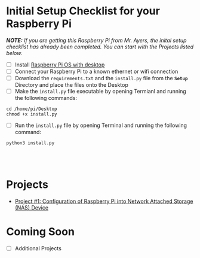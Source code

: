 
# Initial Setup Checklist for your Raspberry Pi
***NOTE:*** *If you are getting this Raspberry Pi from Mr. Ayers, the inital setup checklist has already been completed. You can start with the Projects listed below.*
- [ ] Install [Raspberry Pi OS with desktop](https://www.raspberrypi.org/software/operating-systems/)
- [ ] Connect your Raspberry Pi to a known ethernet or wifi connection
- [ ] Download the `requirements.txt` and the `install.py` file from the **`Setup`** Directory and place the files onto the Desktop
- [ ] Make the `install.py` file executable by opening Termianl and running the following commands:
```terminal
cd /home/pi/Desktop
chmod +x install.py
```
- [ ] Run the `install.py` file by opening Terminal and running the following command:
```terminal
python3 install.py
```
<br/></br>
# Projects
* [Project #1: Configuration of Raspberry Pi into Network Attached Storage (NAS) Device](https://github.com/captexcel/RaspberryPi/blob/main/Setup/Project001.md)

# Coming Soon
- [ ] Additional Projects
